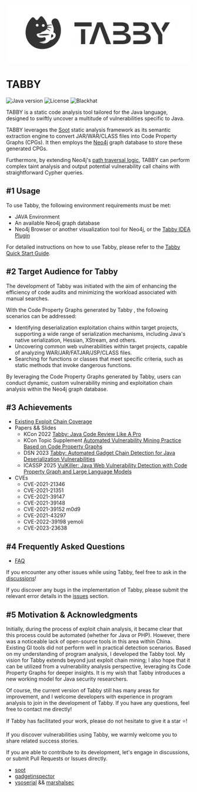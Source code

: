 ![img.png](logo.png)
# TABBY
![Java version](https://img.shields.io/badge/Java-17-blue.svg)
![License](https://img.shields.io/badge/License-MIT-green.svg)
![Blackhat](https://img.shields.io/badge/Blackhat-Arsenal%202024-red.svg)

TABBY is a static code analysis tool tailored for the Java language, designed to swiftly uncover a multitude of vulnerabilities specific to Java.

TABBY leverages the [Soot](https://github.com/soot-oss/soot) static analysis framework as its semantic extraction engine to convert JAR/WAR/CLASS files into Code Property Graphs (CPGs). It then employs the [Neo4j](https://neo4j.com/) graph database to store these generated CPGs.

Furthermore, by extending Neo4j's [path traversal logic](https://github.com/wh1t3p1g/tabby-path-finder), TABBY can perform complex taint analysis and output potential vulnerability call chains with straightforward Cypher queries.

## #1 Usage

To use Tabby, the following environment requirements must be met:

- JAVA Environment
- An available Neo4j graph database
- Neo4j Browser or another visualization tool for Neo4j, or the [Tabby IDEA Plugin](https://github.com/wh1t3p1g/tabby-intellij-plugin)

For detailed instructions on how to use Tabby, please refer to the [Tabby Quick Start Guide](https://www.yuque.com/wh1t3p1g/tp0c1t/lf12lg69ngh47akx).

## #2 Target Audience for Tabby

The development of Tabby was initiated with the aim of enhancing the efficiency of code audits and minimizing the workload associated with manual searches.

With the Code Property Graphs generated by Tabby , the following scenarios can be addressed:

- Identifying deserialization exploitation chains within target projects, supporting a wide range of serialization mechanisms, including Java's native serialization, Hessian, XStream, and others.
- Uncovering common web vulnerabilities within target projects, capable of analyzing WAR/JAR/FATJAR/JSP/CLASS files.
- Searching for functions or classes that meet specific criteria, such as static methods that invoke dangerous functions.

By leveraging the Code Property Graphs generated by Tabby, users can conduct dynamic, custom vulnerability mining and exploitation chain analysis within the Neo4j graph database.

## #3 Achievements

- [Existing Exploit Chain Coverage](https://github.com/wh1t3p1g/tabby/wiki/%E7%8E%B0%E6%9C%89%E5%88%A9%E7%94%A8%E9%93%BE%E8%A6%86%E7%9B%96)
- Papers && Slides
  - KCon 2022 [Tabby: Java Code Review Like A Pro](https://github.com/knownsec/KCon/blob/master/2022/tabby%20java%20code%20review%20like%20a%20pro%E3%80%90KCon2022%E3%80%91.pdf)
  - KCon Topic Supplement [Automated Vulnerability Mining Practice Based on Code Property Graphs](https://blog.0kami.cn/blog/2023/%E5%9F%BA%E4%BA%8E%E4%BB%A3%E7%A0%81%E5%B1%9E%E6%80%A7%E5%9B%BE%E7%9A%84%E8%87%AA%E5%8A%A8%E5%8C%96%E6%BC%8F%E6%B4%9E%E6%8C%96%E6%8E%98%E5%AE%9E%E8%B7%B5/)
  - DSN 2023 [Tabby: Automated Gadget Chain Detection for Java Deserialization Vulnerabilities](https://ieeexplore.ieee.org/document/10202660)
  - ICASSP 2025 [VulKiller: Java Web Vulnerability Detection with Code Property Graph and Large Language Models]() 
- CVEs
  - CVE-2021-21346
  - CVE-2021-21351
  - CVE-2021-39147
  - CVE-2021-39148
  - CVE-2021-39152 m0d9
  - CVE-2021-43297
  - CVE-2022-39198 yemoli
  - CVE-2023-23638

## #4 Frequently Asked Questions

- [FAQ](https://www.yuque.com/wh1t3p1g/tp0c1t/ueduxuz6fmxhpoyb)

If you encounter any other issues while using Tabby, feel free to ask in the [discussions](https://github.com/wh1t3p1g/tabby/discussions)!

If you discover any bugs in the implementation of Tabby, please submit the relevant error details in the [issues](https://github.com/wh1t3p1g/tabby-path-finder/issues) section.

## #5 Motivation & Acknowledgments

Initially, during the process of exploit chain analysis, it became clear that this process could be automated (whether for Java or PHP). However, there was a noticeable lack of open-source tools in this area within China. Existing GI tools did not perform well in practical detection scenarios. Based on my understanding of program analysis, I developed the Tabby tool. My vision for Tabby extends beyond just exploit chain mining; I also hope that it can be utilized from a vulnerability analysis perspective, leveraging its Code Property Graphs for deeper insights. It is my wish that Tabby introduces a new working model for Java security researchers.

Of course, the current version of Tabby still has many areas for improvement, and I welcome developers with experience in program analysis to join in the development of Tabby. If you have any questions, feel free to contact me directly!

If Tabby has facilitated your work, please do not hesitate to give it a star ⭐!

If you discover vulnerabilities using Tabby, we warmly welcome you to share related success stories.

If you are able to contribute to its development, let's engage in discussions, or submit Pull Requests or Issues directly.

- [soot](https://github.com/soot-oss/soot)
- [gadgetinspector](https://github.com/JackOfMostTrades/gadgetinspector)
- [ysoserial](https://github.com/frohoff/ysoserial) && [marshalsec](https://github.com/mbechler/marshalsec)
